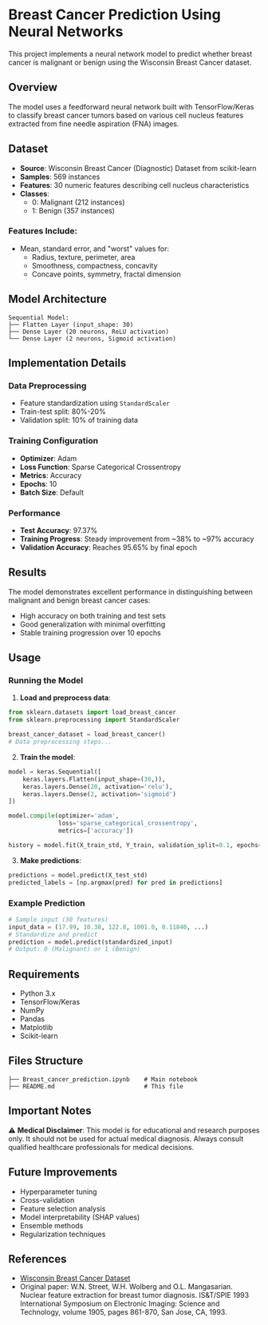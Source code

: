 # Breast Cancer Prediction Using Neural Networks

This project implements a neural network model to predict whether breast cancer is malignant or benign using the Wisconsin Breast Cancer dataset.

## Overview

The model uses a feedforward neural network built with TensorFlow/Keras to classify breast cancer tumors based on various cell nucleus features extracted from fine needle aspiration (FNA) images.

## Dataset

- **Source**: Wisconsin Breast Cancer (Diagnostic) Dataset from scikit-learn
- **Samples**: 569 instances
- **Features**: 30 numeric features describing cell nucleus characteristics
- **Classes**: 
  - 0: Malignant (212 instances)
  - 1: Benign (357 instances)

### Features Include:
- Mean, standard error, and "worst" values for:
  - Radius, texture, perimeter, area
  - Smoothness, compactness, concavity
  - Concave points, symmetry, fractal dimension

## Model Architecture

```
Sequential Model:
├── Flatten Layer (input_shape: 30)
├── Dense Layer (20 neurons, ReLU activation)
└── Dense Layer (2 neurons, Sigmoid activation)
```

## Implementation Details

### Data Preprocessing
- Feature standardization using `StandardScaler`
- Train-test split: 80%-20%
- Validation split: 10% of training data

### Training Configuration
- **Optimizer**: Adam
- **Loss Function**: Sparse Categorical Crossentropy
- **Metrics**: Accuracy
- **Epochs**: 10
- **Batch Size**: Default

### Performance
- **Test Accuracy**: 97.37%
- **Training Progress**: Steady improvement from ~38% to ~97% accuracy
- **Validation Accuracy**: Reaches 95.65% by final epoch

## Results

The model demonstrates excellent performance in distinguishing between malignant and benign breast cancer cases:

- High accuracy on both training and test sets
- Good generalization with minimal overfitting
- Stable training progression over 10 epochs

## Usage

### Running the Model

1. **Load and preprocess data**:
```python
from sklearn.datasets import load_breast_cancer
from sklearn.preprocessing import StandardScaler

breast_cancer_dataset = load_breast_cancer()
# Data preprocessing steps...
```

2. **Train the model**:
```python
model = keras.Sequential([
    keras.layers.Flatten(input_shape=(30,)),
    keras.layers.Dense(20, activation='relu'),
    keras.layers.Dense(2, activation='sigmoid')
])

model.compile(optimizer='adam', 
              loss='sparse_categorical_crossentropy',
              metrics=['accuracy'])

history = model.fit(X_train_std, Y_train, validation_split=0.1, epochs=10)
```

3. **Make predictions**:
```python
predictions = model.predict(X_test_std)
predicted_labels = [np.argmax(pred) for pred in predictions]
```

### Example Prediction

```python
# Sample input (30 features)
input_data = (17.99, 10.38, 122.8, 1001.0, 0.11840, ...)
# Standardize and predict
prediction = model.predict(standardized_input)
# Output: 0 (Malignant) or 1 (Benign)
```

## Requirements

- Python 3.x
- TensorFlow/Keras
- NumPy
- Pandas
- Matplotlib
- Scikit-learn

## Files Structure

```
├── Breast_cancer_prediction.ipynb    # Main notebook
├── README.md                         # This file
```

## Important Notes

⚠️ **Medical Disclaimer**: This model is for educational and research purposes only. It should not be used for actual medical diagnosis. Always consult qualified healthcare professionals for medical decisions.

## Future Improvements

- Hyperparameter tuning
- Cross-validation
- Feature selection analysis
- Model interpretability (SHAP values)
- Ensemble methods
- Regularization techniques

## References

- [Wisconsin Breast Cancer Dataset](https://scikit-learn.org/stable/modules/generated/sklearn.datasets.load_breast_cancer.html)
- Original paper: W.N. Street, W.H. Wolberg and O.L. Mangasarian. Nuclear feature extraction for breast tumor diagnosis. IS&T/SPIE 1993 International Symposium on Electronic Imaging: Science and Technology, volume 1905, pages 861-870, San Jose, CA, 1993.
